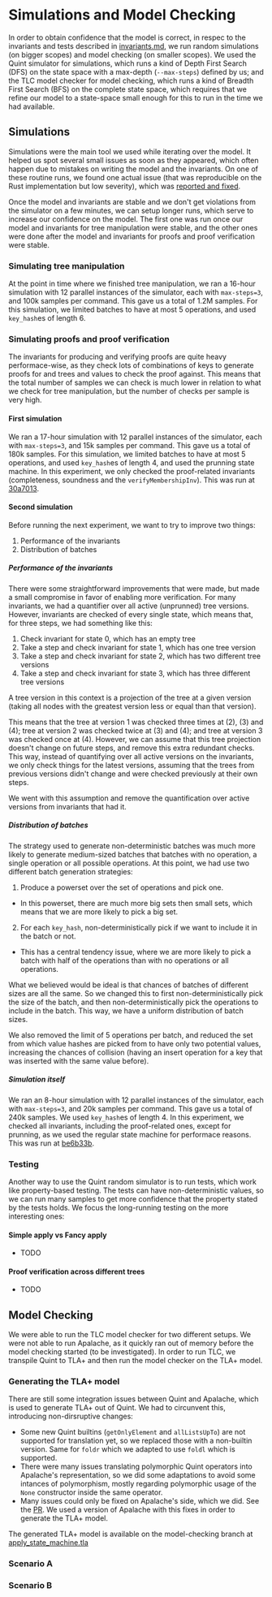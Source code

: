 # Simulations and Model Checking

In order to obtain confidence that the model is correct, in respec to the invariants and tests described in [invariants.md](./invariants.md), we run random simulations (on bigger scopes) and model checking (on smaller scopes). We used the Quint simulator for simulations, which runs a kind of Depth First Search (DFS) on the state space with a max-depth (`--max-steps`) defined by us; and the TLC model checker for model checking, which runs a kind of Breadth First Search (BFS) on the complete state space, which requires that we refine our model to a state-space small enough for this to run in the time we had available.

## Simulations

Simulations were the main tool we used while iterating over the model. It helped us spot several small issues as soon as they appeared, which often happen due to mistakes on writing the model and the invariants. On one of these routine runs, we found one actual issue (that was reproducible on the Rust implementation but low severity), which was [reported and fixed](https://github.com/left-curve/left-curve/pull/291).

Once the model and invariants are stable and we don't get violations from the simulator on a few minutes, we can setup longer runs, which serve to increase our confidence on the model. The first one was run once our model and invariants for tree manipulation were stable, and the other ones were done after the model and invariants for proofs and proof verification were stable.

### Simulating tree manipulation

At the point in time where we finished tree manipulation, we ran a 16-hour simulation with 12 parallel instances of the simulator, each with `max-steps=3`, and 100k samples per command. This gave us a total of 1.2M samples. For this simulation, we limited batches to have at most 5 operations, and used `key_hash`es of length 6.

### Simulating proofs and proof verification

The invariants for producing and verifying proofs are quite heavy performace-wise, as they check lots of combinations of keys to generate proofs for and trees and values to check the proof against. This means that the total number of samples we can check is much lower in relation to what we check for tree manipulation, but the number of checks per sample is very high.

#### First simulation

We ran a 17-hour simulation with 12 parallel instances of the simulator, each with `max-steps=3`, and 15k samples per command. This gave us a total of 180k samples. For this simulation, we limited batches to have at most 5 operations, and used `key_hash`es of length 4, and used the prunning state machine. In this experiment, we only checked the proof-related invariants (completeness, soundness and the `verifyMembershipInv`). This was run at [30a7013](https://github.com/informalsystems/left-curve-jmt/pull/58/commits/30a70137328040e865a530295477359be90cd5b4).

#### Second simulation

Before running the next experiment, we want to try to improve two things:
1. Performance of the invariants
2. Distribution of batches

##### Performance of the invariants

There were some straightforward improvements that were made, but made a small compromise in favor of enabling more verification. For many invariants, we had a quantifier over all active (unprunned) tree versions. However, invariants are checked of every single state, which means that, for three steps, we had something like this:
1. Check invariant for state 0, which has an empty tree 
2. Take a step and check invariant for state 1, which has one tree version
3. Take a step and check invariant for state 2, which has two different tree versions
4. Take a step and check invariant for state 3, which has three different tree versions

A tree version in this context is a projection of the tree at a given version (taking all nodes with the greatest version less or equal than that version).

This means that the tree at version 1 was checked three times at (2), (3) and (4); tree at version 2 was checked twice at (3) and (4); and tree at version 3 was checked once at (4). However, we can assume that this tree projection doesn't change on future steps, and remove this extra redundant checks. This way, instead of quantifying over all active versions on the invariants, we only check things for the latest versions, assuming that the trees from previous versions didn't change and were checked previously at their own steps.

We went with this assumption and remove the quantification over active versions from invariants that had it.

##### Distribution of batches

The strategy used to generate non-deterministic batches was much more likely to generate medium-sized batches that batches with no operation, a single operation or all possible operations. At this point, we had use two different batch generation strategies:
1. Produce a powerset over the set of operations and pick one.
  - In this powerset, there are much more big sets then small sets, which means that we are more likely to pick a big set.
2. For each `key_hash`, non-deterministically pick if we want to include it in the batch or not.
  - This has a central tendency issue, where we are more likely to pick a batch with half of the operations than with no operations or all operations. 

What we believed would be ideal is that chances of batches of different sizes are all the same. So we changed this to first non-deterministically pick the size of the batch, and then non-deterministically pick the operations to include in the batch. This way, we have a uniform distribution of batch sizes.

We also removed the limit of 5 operations per batch, and reduced the set from which value hashes are picked from to have only two potential values, increasing the chances of collision (having an insert operation for a key that was inserted with the same value before).

##### Simulation itself

We ran an 8-hour simulation with 12 parallel instances of the simulator, each with `max-steps=3`, and 20k samples per command. This gave us a total of 240k samples. We used `key_hash`es of length 4. In this experiment, we checked all invariants, including the proof-related ones, except for prunning, as we used the regular state machine for performace reasons. This was run at [be6b33b](https://github.com/informalsystems/left-curve-jmt/commit/be6b33ba547901ab7e5bb4863dd54b03d4baf0ac).

### Testing

Another way to use the Quint random simulator is to run tests, which work like property-based testing. The tests can have non-deterministic values, so we can run many samples to get more confidence that the property stated by the tests holds. We focus the long-running testing on the more interesting ones:

#### Simple apply vs Fancy apply 

- TODO
<!-- seq 10 | parallel quint test test/tree_test.qnt --match=simpleVsFancyTest --seed=111{} --max-samples=1000000 -->

#### Proof verification across different trees

- TODO

## Model Checking

We were able to run the TLC model checker for two different setups. We were not able to run Apalache, as it quickly ran out of memory before the model checking started (to be investigated). In order to run TLC, we transpile Quint to TLA+ and then run the model checker on the TLA+ model.

### Generating the TLA+ model

There are still some integration issues between Quint and Apalache, which is used to generate TLA+ out of Quint. We had to circunvent this, introducing non-dirsruptive changes:
- Some new Quint builtins (`getOnlyElement` and `allListsUpTo`) are not supported for translation yet, so we replaced those with a non-builtin version. Same for `foldr` which we adapted to use `foldl` which is supported.
- There were many issues translating polymorphic Quint operators into Apalache's representation, so we did some adaptations to avoid some intances of polymorphism, mostly regarding polymorphic usage of the `None` constructor inside the same operator.
- Many issues could only be fixed on Apalache's side, which we did. See the [PR](https://github.com/apalache-mc/apalache/pull/3041). We used a version of Apalache with this fixes in order to generate the TLA+ model.

The generated TLA+ model is available on the model-checking branch at [apply_state_machine.tla](https://github.com/informalsystems/left-curve-jmt/blob/gabriela/model-checking/quint/apply_state_machine.tla)

### Scenario A
### Scenario B
